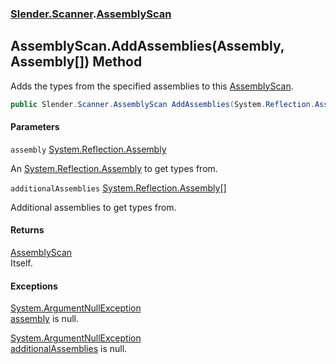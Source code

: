 ### [Slender.Scanner](Slender.Scanner.md 'Slender.Scanner').[AssemblyScan](Slender.Scanner.AssemblyScan.md 'Slender.Scanner.AssemblyScan')

## AssemblyScan.AddAssemblies(Assembly, Assembly[]) Method

Adds the types from the specified assemblies to this [AssemblyScan](Slender.Scanner.AssemblyScan.md 'Slender.Scanner.AssemblyScan').

```csharp
public Slender.Scanner.AssemblyScan AddAssemblies(System.Reflection.Assembly assembly, params System.Reflection.Assembly[] additionalAssemblies);
```
#### Parameters

<a name='Slender.Scanner.AssemblyScan.AddAssemblies(System.Reflection.Assembly,System.Reflection.Assembly[]).assembly'></a>

`assembly` [System.Reflection.Assembly](https://docs.microsoft.com/en-us/dotnet/api/System.Reflection.Assembly 'System.Reflection.Assembly')

An [System.Reflection.Assembly](https://docs.microsoft.com/en-us/dotnet/api/System.Reflection.Assembly 'System.Reflection.Assembly') to get types from.

<a name='Slender.Scanner.AssemblyScan.AddAssemblies(System.Reflection.Assembly,System.Reflection.Assembly[]).additionalAssemblies'></a>

`additionalAssemblies` [System.Reflection.Assembly](https://docs.microsoft.com/en-us/dotnet/api/System.Reflection.Assembly 'System.Reflection.Assembly')[[]](https://docs.microsoft.com/en-us/dotnet/api/System.Array 'System.Array')

Additional assemblies to get types from.

#### Returns
[AssemblyScan](Slender.Scanner.AssemblyScan.md 'Slender.Scanner.AssemblyScan')  
Itself.

#### Exceptions

[System.ArgumentNullException](https://docs.microsoft.com/en-us/dotnet/api/System.ArgumentNullException 'System.ArgumentNullException')  
[assembly](Slender.Scanner.AssemblyScan.AddAssemblies(System.Reflection.Assembly,System.Reflection.Assembly[]).md#Slender.Scanner.AssemblyScan.AddAssemblies(System.Reflection.Assembly,System.Reflection.Assembly[]).assembly 'Slender.Scanner.AssemblyScan.AddAssemblies(System.Reflection.Assembly, System.Reflection.Assembly[]).assembly') is null.

[System.ArgumentNullException](https://docs.microsoft.com/en-us/dotnet/api/System.ArgumentNullException 'System.ArgumentNullException')  
[additionalAssemblies](Slender.Scanner.AssemblyScan.AddAssemblies(System.Reflection.Assembly,System.Reflection.Assembly[]).md#Slender.Scanner.AssemblyScan.AddAssemblies(System.Reflection.Assembly,System.Reflection.Assembly[]).additionalAssemblies 'Slender.Scanner.AssemblyScan.AddAssemblies(System.Reflection.Assembly, System.Reflection.Assembly[]).additionalAssemblies') is null.